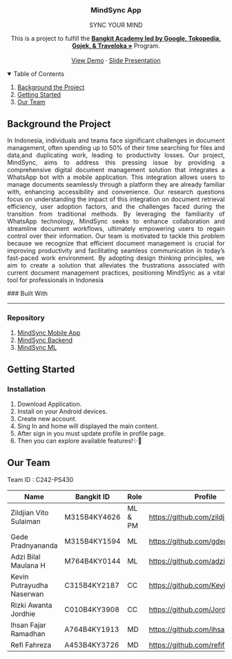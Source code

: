 <!-- PROJECT LOGO -->
<br />
<p align="center">
  <h3 align="center">MindSync App</h3>
  <p align="center">SYNC YOUR MIND</p>

  <p align="center">
   This is a project to fulfill the  <a href="https://grow.google/intl/id_id/bangkit/"><strong>Bangkit Academy led by Google, Tokopedia, Gojek, & Traveloka »</strong></a>
   Program.
    <br />
    <br />
    <a href="">View Demo</a>
    ·
    <a href="">Slide Presentation</a>
  </p>
</p>

<!-- TABLE OF CONTENTS -->
<details open="open">
  <summary>Table of Contents</summary>
  <ol>
    <li><a href="#background-the-Project">Background the Project</a></li>
    <li><a href="#getting-started">Getting Started</a></li>
    <li><a href="#our-team">Our Team</a></li>
  </ol>
</details>

<!-- ABOUT THE PROJECT -->

## Background the Project
<p align="justify">
In Indonesia, individuals and teams face significant challenges in document management, often spending up to 50% of their time searching for files and data,and duplicating work, leading to productivity losses. Our project, MindSync, aims to address this pressing issue by providing a comprehensive digital document management solution that integrates a WhatsApp bot with a mobile application. This integration allows users to manage documents seamlessly through a platform they are already familiar with, enhancing accessibility and convenience. Our research questions focus on understanding the impact of this integration on document retrieval efficiency, user adoption factors, and the challenges faced during the transition from traditional methods. By leveraging the familiarity of WhatsApp technology, MindSync seeks to enhance collaboration and streamline document workflows, ultimately empowering users to regain control over their information. Our team is motivated to tackle this problem because we recognize that efficient document management is crucial for improving productivity and facilitating seamless communication in today’s fast-paced work environment. By adopting design thinking principles, we aim to create a solution that alleviates the frustrations associated with current document management practices, positioning MindSync as a vital tool for professionals in Indonesia
</p>
### Built With

--------------

### Repository

1. [MindSync Mobile App](https://github.com/MindSync-Workspace/frontend)
2. [MindSync Backend](https://github.com/MindSync-Workspace/backend)<br />
3. [MindSync ML](https://github.com/orgs/MindSync-Workspace/repositories)

<!-- GETTING STARTED -->

## Getting Started

### Installation

1. Download Application.
2. Install on your Android devices.
3. Create new account.
4. Sing In and home will displayed the main content.
5. After sign in you must update profile in profile page.
6. Then you can explore available features!✨🎨

<!-- OUR TEAM -->

## Our Team 
<p>Team ID : C242-PS430</p>

| Name | Bangkit ID | Role |Profile |
| ------ | ------ | ------ | ------ |
Zildjian Vito Sulaiman | M315B4KY4626 | ML & PM | https://github.com/zildjianvitoo
Gede Pradnyananda | M315B4KY1594 | ML | https://github.com/gdepradd 
Adzi Bilal Maulana H | M764B4KY0144 | ML | https://github.com/adzibilal
Kevin Putrayudha Naserwan | C315B4KY2187 | CC | https://github.com/KevinNaserwan
Rizki Awanta Jordhie | C010B4KY3908 | CC | https://github.com/Jordinia
Ihsan Fajar Ramadhan | A764B4KY1913 | MD | https://github.com/ihsanfrr
Refi Fahreza | A453B4KY3726 | MD | https://github.com/refifahreza
